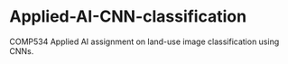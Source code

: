 # Applied-AI-CNN-classification
COMP534 Applied AI assignment on land-use image classification using CNNs.
